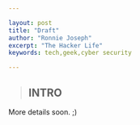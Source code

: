 ```yaml
---

layout:	post
title: "Draft"
author: "Ronnie Joseph"
excerpt: "The Hacker Life"
keywords: tech,geek,cyber security

---
```


> ## INTRO

More details soon. ;) 
